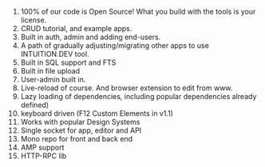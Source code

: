 1. 100% of our code is Open Source! What you build with the tools is your license.
2. CRUD tutorial, and example apps.
2. Built in auth, admin and adding end-users.
2. A path of gradually adjusting/migrating other apps to use INTUITION.DEV tool. 
2. Built in SQL support and FTS
2. Built in file upload
2. User-admin built in.
2. Live-reload of course. And browser extension to edit from www.
2. Lazy loading of dependencies, including popular dependencies already defined)  
2. keyboard driven (F12 Custom Elements in v1.1)
2. Works with popular Design Systems
2. Single socket for app, editor and API
2. Mono repo for front and back end 
2. AMP support
2. HTTP-RPC lib
